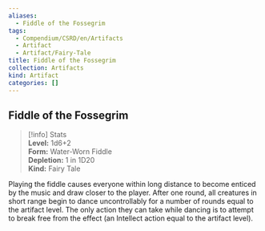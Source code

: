 ```yaml
---
aliases:
  - Fiddle of the Fossegrim
tags:
  - Compendium/CSRD/en/Artifacts
  - Artifact
  - Artifact/Fairy-Tale
title: Fiddle of the Fossegrim
collection: Artifacts
kind: Artifact
categories: []
---
```

## Fiddle of the Fossegrim  
>[!info] Stats  
> **Level:** 1d6+2  
> **Form:** Water-Worn Fiddle  
> **Depletion:** 1 in 1D20  
> **Kind:** Fairy Tale
  
Playing the fiddle causes everyone within long distance to become enticed by the music and draw closer to the player. After one round, all creatures in short range begin to dance uncontrollably for a number of rounds equal to the artifact level. The only action they can take while dancing is to attempt to break free from the effect (an Intellect action equal to the artifact level).